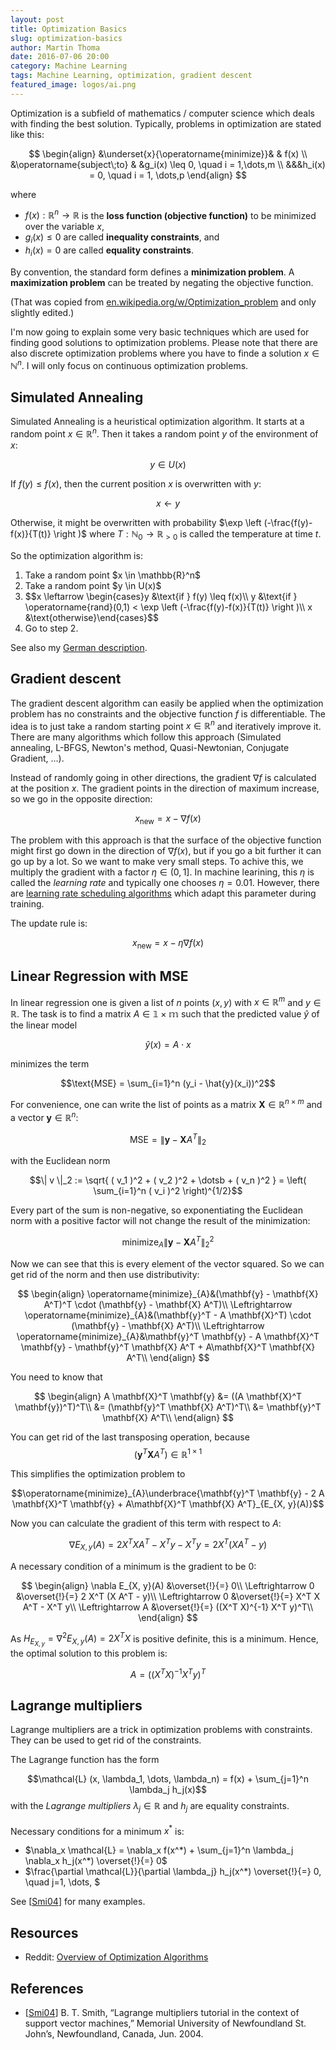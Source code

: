 ```yaml
---
layout: post
title: Optimization Basics
slug: optimization-basics
author: Martin Thoma
date: 2016-07-06 20:00
category: Machine Learning
tags: Machine Learning, optimization, gradient descent
featured_image: logos/ai.png
---
```

Optimization is a subfield of mathematics / computer science which deals with finding the best solution. Typically, problems in optimization are stated like this:

$$
\begin{align}
&\underset{x}{\operatorname{minimize}}& & f(x) \\
&\operatorname{subject\;to}
& &g_i(x) \leq 0, \quad i = 1,\dots,m \\
&&&h_i(x) = 0, \quad i = 1, \dots,p
\end{align}
$$

where

* $f(x): \mathbb{R}^n \to \mathbb{R}$ is the **loss function (objective function)** to be minimized over the variable $x$,
* $g_i(x) \leq 0$ are called **inequality constraints**, and
* $h_i(x) = 0$ are called **equality constraints**.

By convention, the standard form defines a **minimization problem**. A
**maximization problem** can be treated by negating the objective function.

(That was copied from [en.wikipedia.org/w/Optimization_problem](https://en.wikipedia.org/w/index.php?title=Optimization_problem&oldid=715562612#Continuous_optimization_problem) and only slightly edited.)


I'm now going to explain some very basic techniques which are used for finding good solutions to optimization problems. Please note that there are also discrete optimization problems where you have to finde a solution $x \in \mathbb{N}^n$. I will only focus on continuous optimization problems.


## Simulated Annealing

Simulated Annealing is a heuristical optimization algorithm. It starts at a
random point $x \in \mathbb{R}^n$. Then it takes a random point $y$ of the
environment of $x$:

$$y \in U(x)$$

If $f(y) \leq f(x)$, then the current position $x$ is overwritten with $y$:

$$x \leftarrow y$$

Otherwise, it might be overwritten with probability $\exp \left (-\frac{f(y)-f(x)}{T(t)} \right )$ where $T: \mathbb{N}_0 \rightarrow \mathbb{R}_{> 0}$ is called the temperature at time $t$.

So the optimization algorithm is:

<ol>
    <li>Take a random point $x \in \mathbb{R}^n$</li>
    <li>Take a random point $y \in U(x)$</li>
    <li>$$x \leftarrow \begin{cases}y &\text{if } f(y) \leq f(x)\\
                          y &\text{if } \operatorname{rand}(0,1) < \exp \left (-\frac{f(y)-f(x)}{T(t)} \right )\\
                          x &\text{otherwise}\end{cases}$$</li>
    <li>Go to step 2.</li>
</ol>




See also my [German description](https://martin-thoma.com/neuronale-netze-vorlesung/#simulated-annealing).


## Gradient descent

The gradient descent algorithm can easily be applied when the optimization problem has no constraints and the objective function $f$ is differentiable.
The idea is to just take a random starting point $x \in \mathbb{R}^n$ and
iteratively improve it. There are many algorithms which follow this approach (Simulated annealing, L-BFGS, Newton's method, Quasi-Newtonian, Conjugate Gradient, ...).

Instead of randomly going in other directions, the
gradient $\nabla f$ is calculated at the position $x$. The gradient points
in the direction of maximum increase, so we go in the opposite direction:

$$x_{\text{new}} = x - \nabla f(x)$$

The problem with this approach is that the surface of the objective function
might first go down in the direction of $\nabla f(x)$, but if you go a bit
further it can go up by a lot. So we want to make very small steps. To achive
this, we multiply the gradient with a factor $\eta \in (0, 1]$. In machine
learining, this $\eta$ is called the *learning rate* and typically one
chooses $\eta = 0.01$. However, there are [learning rate scheduling algorithms](https://martin-thoma.com/neuronale-netze-vorlesung/#learning-rate-scheduling) which adapt this parameter during training.

The update rule is:

$$x_{\text{new}} = x - \eta \nabla f(x)$$


## Linear Regression with MSE

In linear regression one is given a list of $n$ points $(x, y)$ with $x \in \mathbb{R}^m$ and $y \in \mathbb{R}$. The task is to find a matrix $A \in \mathbb{1 \times m}$ such that the predicted value $\hat{y}$ of the linear model

$$\hat{y}(x) = A \cdot x$$

minimizes the term

$$\text{MSE} = \sum_{i=1}^n (y_i - \hat{y}(x_i))^2$$

For convenience, one can write the list of points as a matrix $\mathbf{X} \in \mathbb{R}^{n \times m}$ and
a vector $\mathbf{y} \in \mathbb{R}^n$:

$$\text{MSE} = \|\mathbf{y} - \mathbf{X} A^T\|_2$$

with the Euclidean norm

$$\| v \|_2 := \sqrt{ ( v_1 )^2 + ( v_2 )^2 + \dotsb + ( v_n )^2 } = \left( \sum_{i=1}^n ( v_i )^2 \right)^{1/2}$$

Every part of the sum is non-negative, so exponentiating the Euclidean norm
with a positive factor will not change the result of the minimization:

$$\operatorname{minimize}_{A} \|\mathbf{y} - \mathbf{X} A^T\|_2^2$$

Now we can see that this is every element of the vector squared. So we can
get rid of the norm and then use distributivity:

$$
\begin{align}
\operatorname{minimize}_{A}&(\mathbf{y} - \mathbf{X} A^T)^T \cdot (\mathbf{y} - \mathbf{X} A^T)\\
\Leftrightarrow \operatorname{minimize}_{A}&(\mathbf{y}^T - A \mathbf{X}^T) \cdot (\mathbf{y} - \mathbf{X} A^T)\\
\Leftrightarrow \operatorname{minimize}_{A}&\mathbf{y}^T \mathbf{y} - A \mathbf{X}^T \mathbf{y} - \mathbf{y}^T \mathbf{X} A^T + A\mathbf{X}^T \mathbf{X} A^T\\
\end{align}
$$

You need to know that

$$
\begin{align}
A \mathbf{X}^T \mathbf{y} &= ((A \mathbf{X}^T \mathbf{y})^T)^T\\
&= (\mathbf{y}^T \mathbf{X} A^T)^T\\
&= \mathbf{y}^T \mathbf{X} A^T\\
\end{align}
$$

You can get rid of the last transposing operation, because
$$(\mathbf{y}^T \mathbf{X} A^T) \in \mathbb{R}^{1 \times 1}$$

This simplifies the optimization problem to

$$\operatorname{minimize}_{A}\underbrace{\mathbf{y}^T \mathbf{y} - 2 A \mathbf{X}^T \mathbf{y} + A\mathbf{X}^T \mathbf{X} A^T}_{E_{X, y}(A)}$$

Now you can calculate the gradient of this term with respect to $A$:

$$\nabla E_{X, y}(A) = 2 X^T X A^T - X^T y - X^T y = 2 X^T (X A^T - y)$$

A necessary condition of a minimum is the gradient to be 0:

$$
\begin{align}
\nabla E_{X, y}(A) &\overset{!}{=} 0\\
\Leftrightarrow 0 &\overset{!}{=} 2 X^T (X A^T - y)\\
\Leftrightarrow 0 &\overset{!}{=} X^T X A^T - X^T y\\
\Leftrightarrow A &\overset{!}{=} ((X^T X)^{-1} X^T y)^T\\
\end{align}
$$

As $H_{E_{X, y}} = \nabla^2 E_{X, y}(A) = 2 X^T X$ is positive definite, this is a minimum. Hence, the optimal solution to this problem is:

$$A = ((X^T X)^{-1} X^T y)^T$$


## Lagrange multipliers

Lagrange multipliers are a trick in optimization problems with constraints.
They can be used to get rid of the constraints.

The Lagrange function has the form

$$\mathcal{L} (x, \lambda_1, \dots, \lambda_n) = f(x) + \sum_{j=1}^n \lambda_j h_j(x)$$
with the *Lagrange multipliers* $\lambda_j \in \mathbb{R}$ and $h_j$ are equality constraints.<br/>
<br/>
Necessary conditions for a minimum $x^*$ is:

<ul>
    <li>$\nabla_x \mathcal{L} = \nabla_x f(x^*) + \sum_{j=1}^n \lambda_j \nabla_x h_j(x^*) \overset{!}{=} 0$</li>
    <li>$\frac{\partial \mathcal{L}}{\partial \lambda_j} h_j(x^*) \overset{!}{=} 0, \quad j=1, \dots, $</li>
</ul>

See [<a href="#ref-smi04" name="ref-smi04-anchor">Smi04</a>] for many examples.


## Resources

* Reddit: [Overview of Optimization Algorithms](https://www.reddit.com/r/MachineLearning/comments/4582s0/overview_of_optimization_algorithms/)


## References

* [<a href="#ref-smi04-anchor" name="ref-smi04">Smi04</a>] B. T. Smith, “Lagrange multipliers tutorial in the context of support
  vector machines,” Memorial University of Newfoundland St. John’s,
  Newfoundland, Canada, Jun. 2004.
